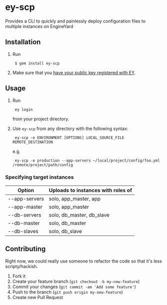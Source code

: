 # ey-scp

Provides a CLI to quickly and painlessly deploy configuration files to multiple
instances on EngineYard

## Installation

1. Run 

        $ gem install ey-scp

2. Make sure that you [have your public key registered with
   EY](https//support.cloud.engineyard.com/entries/21016528-Add-an-SSH-Key).

## Usage

1. Run

        ey login

   from your project directory.

2. Use ```ey-scp``` from any directory with the following syntax:

        ey-scp -e ENVIRONMENT [OPTIONS] LOCAL_SOURCE_FILE REMOTE_DESTINATION

   e.g.
   
        ey-scp -e production --app-servers ~/local/project/config/foo.yml /remote/project/path/config

### Specifying target instances

Option | Uploads to instances with roles of
------ | ----------------------------------
--app-servers | solo, app_master, app
--app-master | solo, app_master
--db-servers | solo, db_master, db_slave
--db-master | solo, db_master
--db-slaves | solo, db_slave

## Contributing

Right now, we could really use someone to refactor the code so that it's less
scripty/hackish.

1. Fork it
2. Create your feature branch (`git checkout -b my-new-feature`)
3. Commit your changes (`git commit -am 'Add some feature'`)
4. Push to the branch (`git push origin my-new-feature`)
5. Create new Pull Request
